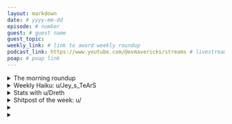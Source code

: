 ```yaml
---
layout: markdown
date: # yyyy-mm-dd
episode: # number
guest: # guest name
guest_topic: 
weekly_link: # link to aword weekly roundup
podcast_link: https://www.youtube.com/@evmavericks/streams # livestream youtube recording
poap: # poap link
---
```



<details markdown=1>
<summary>The morning roundup</summary>
[View on Reddit →]()

[u/Mister_Eth](https://reddit.com/u/Mister_Eth)

> Ethereum

[u/Ethzenn](https://reddit.com/u/Ethzenn)

> $3,260

[u/Kallukoras](https://reddit.com/u/Kallukoras)

> 0.031

[u/usesbinkvideo](https://reddit.com/u/usesbinkvideo)

> 

</details>
<details markdown=1>
<summary>Weekly Haiku: u/Jey_s_TeArS</summary>
[View on Reddit →]()



</details>
<details markdown=1>
<summary>Stats with u/Dreth</summary>
[View on Reddit →]()



</details>
<details markdown=1>
<summary>Shitpost of the week: u/</summary>
[View on Reddit →]()



</details>
<details markdown=1>
<summary></summary>
[View on Reddit →]()



</details>
<details markdown=1>
<summary></summary>
[View on Reddit →]()

[u/](https://reddit.com/u/):



---

[View on Reddit →]()

[u/](https://reddit.com/u/):



</details>
